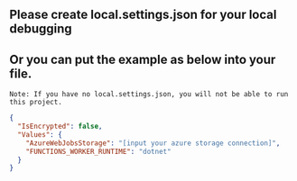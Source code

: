 ## Please create local.settings.json for your local debugging
## Or you can put the example as below into your file.

`Note: If you have no local.settings.json, you will not be able to run this project.`

```json
{
  "IsEncrypted": false,
  "Values": {
    "AzureWebJobsStorage": "[input your azure storage connection]",
    "FUNCTIONS_WORKER_RUNTIME": "dotnet"
  }
}
```